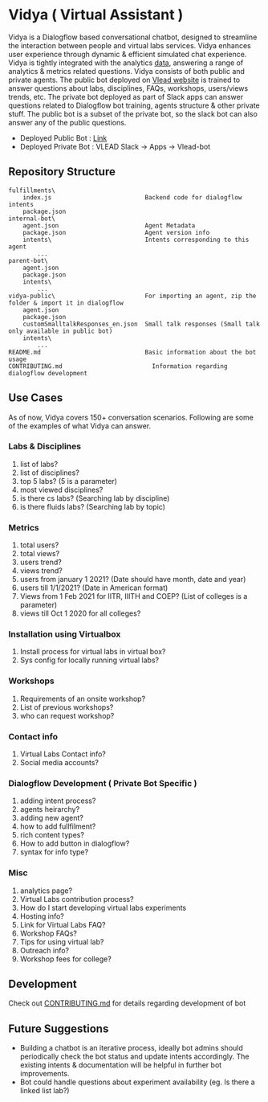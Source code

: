 # Vidya ( Virtual Assistant )

Vidya is a Dialogflow based conversational chatbot, designed to streamline the interaction between people and virtual labs services. Vidya enhances user experience through dynamic & efficient simulated chat experience. Vidya is tightly integrated with the analytics [data](https://docs.google.com/spreadsheets/d/1tJI8OIV2F3BXFkniSODtyr3smj3SS2zQGc5Q-x5N8kI/edit?usp=sharing), answering a range of analytics & metrics related questions. 
Vidya consists of both public and private agents. The public bot deployed on [Vlead website](https://vlead.vlabs.ac.in) is trained to answer questions about labs, disciplines, FAQs, workshops, users/views trends, etc. The private bot deployed as part of Slack apps can answer questions related to Dialogflow bot training, agents structure & other private stuff. The public bot is a subset of the private bot, so the slack bot can also answer any of the public questions.

- Deployed Public Bot : [Link](https://vlead.vlabs.ac.in)
- Deployed Private Bot : VLEAD Slack -> Apps -> Vlead-bot


## Repository Structure

    fulfillments\
        index.js                          Backend code for dialogflow intents
        package.json                       
    internal-bot\                         
        agent.json                        Agent Metadata
        package.json                      Agent version info
        intents\                          Intents corresponding to this agent
            ...
    parent-bot\                           
        agent.json
        package.json
        intents\
            ...
    vidya-public\                         For importing an agent, zip the folder & import it in dialogflow
        agent.json
        package.json
        customSmalltalkResponses_en.json  Small talk responses (Small talk only available in public bot)  
        intents\
            ...
    README.md                             Basic information about the bot usage
    CONTRIBUTING.md                         Information regarding dialogflow development
    
    


## Use Cases

As of now, Vidya covers 150+ conversation scenarios. Following are some of the examples of what Vidya can answer.

### Labs & Disciplines

1. list of labs?
2. list of disciplines?
3. top 5 labs?                  (5 is a parameter)
4. most viewed disciplines?
5. is there cs labs?             (Searching lab by discipline)
6. is there fluids labs?         (Searching lab by topic)

### Metrics

1. total users?
2. total views?
3. users trend?
4. views trend?
5. users from january 1 2021?       (Date should have month, date and year)
6. users till 1/1/2021?             (Date in American format)
7. Views from 1 Feb 2021 for IITR, IIITH and COEP?  (List of colleges is a parameter)
8. views till Oct 1 2020 for all colleges?

### Installation using Virtualbox

1. Install process for virtual labs in virtual box?
2. Sys config for locally running virtual labs?

### Workshops

1. Requirements of an onsite workshop?
2. List of previous workshops?
3. who can request workshop?

### Contact info

1. Virtual Labs Contact info?
2. Social media accounts?

### Dialogflow Development ( Private Bot Specific )

1. adding intent process?
2. agents heirarchy?
3. adding new agent?
4. how to add fullfilment?
5. rich content types?
6. How to add button in dialogflow?
7. syntax for info type?

### Misc

1. analytics page?
2. Virtual Labs contribution process?
3. How do I start developing virtual labs experiments
4. Hosting info?
5. Link for Virtual Labs FAQ?
6. Workshop FAQs?
7. Tips for using virtual lab?
8. Outreach info?
9. Workshop fees for college?

## Development

Check out [CONTRIBUTING.md](https://github.com/virtual-labs/virtual-labs-vidya/blob/main/CONTRIBUTING.md) for details regarding development of bot

## Future Suggestions

* Building a chatbot is an iterative process, ideally bot admins should periodically check the bot status and update intents accordingly. The existing intents & documentation will be helpful in further bot improvements.
* Bot could handle questions about experiment availability  (eg. Is there a linked list lab?)
